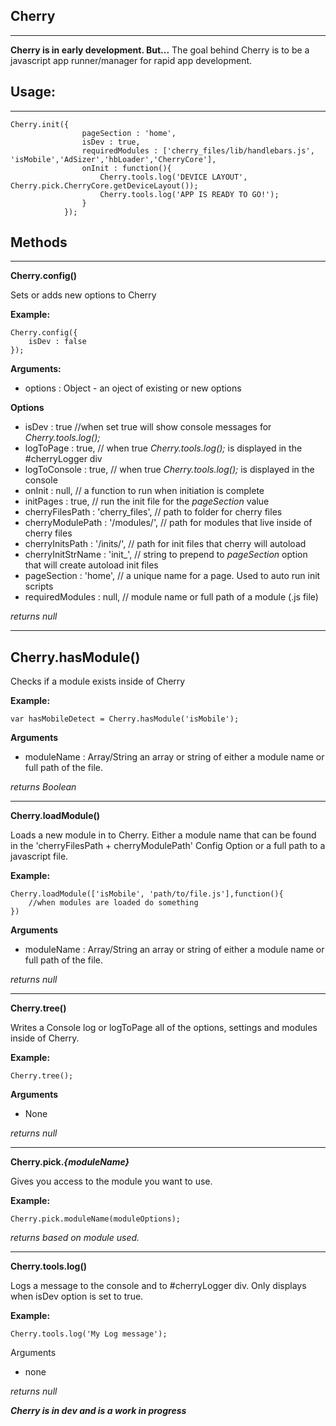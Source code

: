 Cherry
------


----------


**Cherry is in early development. But...** 
The goal behind Cherry is to be a javascript app runner/manager for rapid app development.

Usage:
------


----------


    Cherry.init({
					pageSection : 'home',
					isDev : true,
					requiredModules : ['cherry_files/lib/handlebars.js', 'isMobile','AdSizer','hbLoader','CherryCore'],
					onInit : function(){
						Cherry.tools.log('DEVICE LAYOUT', Cherry.pick.CherryCore.getDeviceLayout());
						Cherry.tools.log('APP IS READY TO GO!');
					}
				});
			

Methods
-------


----------

**Cherry.config()**


 
Sets or adds new options to Cherry

**Example:**

    Cherry.config({
        isDev : false
    });
    
**Arguments:**
    

 - options : Object - an oject of existing or new options

**Options**

 - isDev : true //when set true will show console messages for *Cherry.tools.log();*
 - logToPage : true, // when true *Cherry.tools.log();* is displayed in the #cherryLogger div
 - logToConsole : true, // when true *Cherry.tools.log();* is displayed in the console 		
 - onInit : null, // a function to run when initiation is complete 		
 - initPages : true, // run the init file for the *pageSection* value
 - cherryFilesPath : 'cherry_files', // path to folder for cherry files
 - cherryModulePath : '/modules/', // path for modules that live inside of cherry files
 - cherryInitsPath : '/inits/', // path for init files that cherry will autoload
 - cherryInitStrName : 'init_', // string to prepend to *pageSection* option that will create autoload init files		
 - pageSection : 'home', // a unique name for a page. Used to auto run init scripts   
 - requiredModules : null, // module name or full path of a module (.js file)

 
 *returns null*   


----------

Cherry.hasModule()
------------------

Checks if a module exists inside of Cherry

**Example:**

    var hasMobileDetect = Cherry.hasModule('isMobile');

**Arguments**
 - moduleName  : Array/String an array or string of either a module name
   or full path of the file.

*returns Boolean*


----------


**Cherry.loadModule()**

Loads a new module in to Cherry. Either a module name that can be found in the 'cherryFilesPath + cherryModulePath' Config Option or a full path to a javascript file.

**Example:**

    Cherry.loadModule(['isMobile', 'path/to/file.js'],function(){
        //when modules are loaded do something
    })
**Arguments**

 - moduleName  : Array/String an array or string of either a module name
   or full path of the file.

*returns null*


----------


**Cherry.tree()**

Writes a Console log or logToPage all of the options, settings and modules inside of Cherry.


**Example:**

    Cherry.tree();

**Arguments**

 - None

*returns null*


----------
**Cherry.pick.*{moduleName}***

Gives you access to the module you want to use.

**Example:**

    Cherry.pick.moduleName(moduleOptions);
    
*returns based on module used.*


----------
**Cherry.tools.log()**

Logs a message to the console and to #cherryLogger div. Only displays when isDev option is set to true.

**Example:**

    Cherry.tools.log('My Log message');
    
Arguments

 - none

*returns null*


***Cherry is in dev and is a work in progress***
